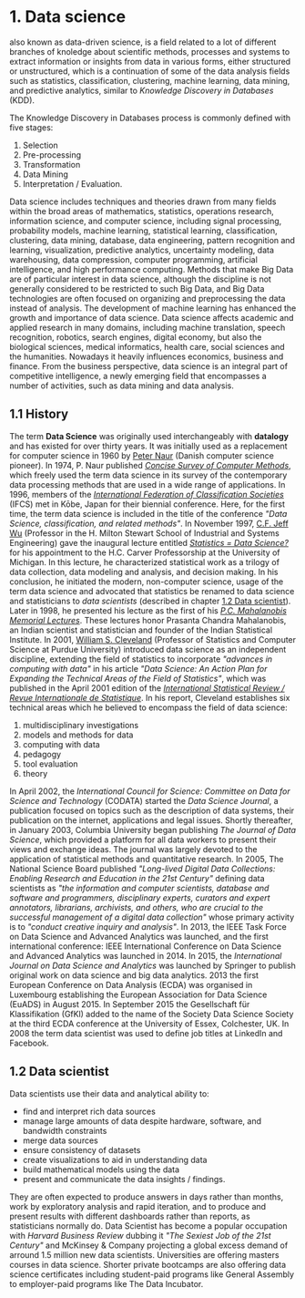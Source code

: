 # 1. Data science

also known as data-driven science, is a field related to a lot of different branches of knoledge about scientific methods, processes and systems to extract information or insights from data in various forms, either structured or unstructured, which is a continuation of some of the data analysis fields such as statistics, classification, clustering, machine learning, data mining, and predictive analytics, similar to *Knowledge Discovery in Databases* (KDD).

The Knowledge Discovery in Databases process is commonly defined with five stages:
1. Selection
2. Pre-processing
3. Transformation
4. Data Mining
5. Interpretation / Evaluation.

Data science includes techniques and theories drawn from many fields within the broad areas of mathematics, statistics, operations research, information science, and computer science, including signal processing, probability models, machine learning, statistical learning, classification, clustering, data mining, database, data engineering, pattern recognition and learning, visualization, predictive analytics, uncertainty modeling, data warehousing, data compression, computer programming, artificial intelligence, and high performance computing. Methods that make Big Data are of particular interest in data science, although the discipline is not generally considered to be restricted to such Big Data, and Big Data technologies are often focused on organizing and preprocessing the data instead of analysis. The development of machine learning has enhanced the growth and importance of data science. Data science affects academic and applied research in many domains, including machine translation, speech recognition, robotics, search engines, digital economy, but also the biological sciences, medical informatics, health care, social sciences and the humanities. Nowadays it heavily influences economics, business and finance. From the business perspective, data science is an integral part of competitive intelligence, a newly emerging field that encompasses a number of activities, such as data mining and data analysis.

## 1.1 History

The term **Data Science** was originally used interchangeably with **datalogy** and has existed for over thirty years. It was initially used as a replacement for computer science in 1960 by [Peter Naur](https://en.wikipedia.org/wiki/Peter_Naur) (Danish computer science pioneer). In 1974, P. Naur published *[Concise Survey of Computer Methods](http://www.naur.com/Conc.Surv.html)*, which freely used the term data science in its survey of the contemporary data processing methods that are used in a wide range of applications. In 1996, members of the *[International Federation of Classification Societies](https://ifcs.boku.ac.at/site/doku.php)* (IFCS) met in Kōbe, Japan for their biennial conference. Here, for the first time, the term data science is included in the title of the conference *"Data Science, classification, and related methods"*.
In November 1997, [C.F. Jeff Wu](https://en.wikipedia.org/wiki/C.-F._Jeff_Wu) (Professor in the H. Milton Stewart School of Industrial and Systems Engineering) gave the inaugural lecture entitled *[Statistics = Data Science?](http://www2.isye.gatech.edu/~jeffwu/presentations/datascience.pdf)* for his appointment to the H.C. Carver Professorship at the University of Michigan. In this lecture, he characterized statistical work as a trilogy of data collection, data modeling and analysis, and decision making. In his conclusion, he initiated the modern, non-computer science, usage of the term data science and advocated that statistics be renamed to data science and statisticians to *data scientists* (described in chapter [1.2 Data scientist](#1.2-data-scientist)). Later in 1998, he presented his lecture as the first of his *[P.C. Mahalanobis Memorial Lectures](http://www.isibang.ac.in/~statmath/conferences/PCML-2017.htm)*. These lectures honor Prasanta Chandra Mahalanobis, an Indian scientist and statistician and founder of the Indian Statistical Institute.
In 2001, [William S. Cleveland](https://en.wikipedia.org/wiki/William_S._Cleveland) (Professor of Statistics and Computer Science at Purdue University) introduced data science as an independent discipline, extending the field of statistics to incorporate *"advances in computing with data"* in his article *"Data Science: An Action Plan for Expanding the Technical Areas of the Field of Statistics"*, which was published in the April 2001 edition of the *[International Statistical Review / Revue Internationale de Statistique](https://www.jstor.org/stable/i261164)*.
In his report, Cleveland establishes six technical areas which he believed to encompass the field of data science:

1. multidisciplinary investigations
1. models and methods for data
1. computing with data
1. pedagogy
1. tool evaluation
1. theory

In April 2002, the *International Council for Science: Committee on Data for Science and Technology* (CODATA) started the *Data Science Journal*, a publication focused on topics such as the description of data systems, their publication on the internet, applications and legal issues. Shortly thereafter, in January 2003, Columbia University began publishing *The Journal of Data Science*, which provided a platform for all data workers to present their views and exchange ideas. The journal was largely devoted to the application of statistical methods and quantitative research. In 2005, The National Science Board published *"Long-lived Digital Data Collections: Enabling Research and Education in the 21st Century"* defining data scientists as *"the information and computer scientists, database and software and programmers, disciplinary experts, curators and expert annotators, librarians, archivists, and others, who are crucial to the successful management of a digital data collection"* whose primary activity is to *"conduct creative inquiry and analysis"*.
In 2013, the IEEE Task Force on Data Science and Advanced Analytics was launched, and the first international conference: IEEE International Conference on Data Science and Advanced Analytics was launched in 2014. In 2015, the *International Journal on Data Science and Analytics* was launched by Springer to publish original work on data science and big data analytics. 2013 the first European Conference on Data Analysis (ECDA) was organised in Luxembourg establishing the European Association for Data Science (EuADS) in August 2015. In September 2015 the Gesellschaft für Klassifikation (GfKl) added to the name of the Society Data Science Society at the third ECDA conference at the University of Essex, Colchester, UK.
In 2008 the term data scientist was used to define job titles at LinkedIn and Facebook.

## 1.2 Data scientist

Data scientists use their data and analytical ability to:
+ find and interpret rich data sources
+ manage large amounts of data despite hardware, software, and bandwidth constraints
+ merge data sources
+ ensure consistency of datasets
+ create visualizations to aid in understanding data
+ build mathematical models using the data
+ present and communicate the data insights / findings.

They are often expected to produce answers in days rather than months, work by exploratory analysis and rapid iteration, and to produce and present results with different dashboards rather than reports, as statisticians normally do.
Data Scientist has become a popular occupation with *Harvard Business Review* dubbing it *"The Sexiest Job of the 21st Century"* and McKinsey & Company projecting a global excess demand of arround 1.5 million new data scientists. Universities are offering masters courses in data science. Shorter private bootcamps are also offering data science certificates including student-paid programs like General Assembly to employer-paid programs like The Data Incubator.